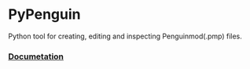 # PyPenguin
Python tool for creating, editing and inspecting Penguinmod(.pmp) files.

### [Documetation](DOCUMENTATION.md)
